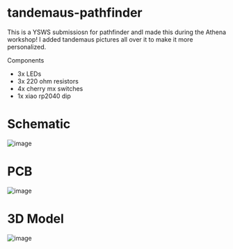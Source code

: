 # tandemaus-pathfinder
This is a YSWS submissiosn for pathfinder andI made this during the Athena workshop! I added tandemaus pictures all over it to make it more personalized. 

Components
- 3x LEDs
- 3x 220 ohm resistors
- 4x cherry mx switches
- 1x xiao rp2040 dip

# Schematic 
![image](https://github.com/user-attachments/assets/5efa2846-e0aa-4dd2-81a1-9d1f8d4498aa)

# PCB
![image](https://github.com/user-attachments/assets/ce5d799f-5b83-454d-a620-fea591b14f57)

# 3D Model
![image](https://github.com/user-attachments/assets/8607c041-0dec-47b7-85a1-28466a10fe78)
